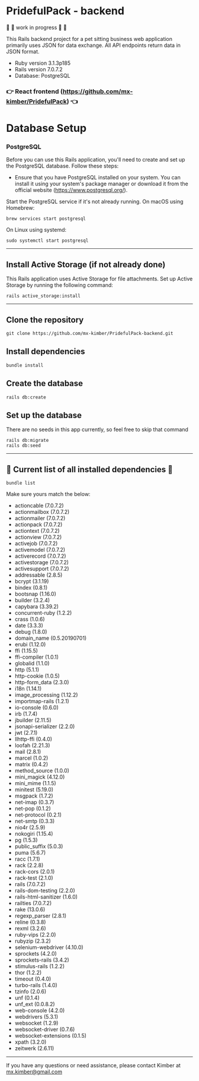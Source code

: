 # PridefulPack - backend


🚧 🚨 work in progress 🚧 🚨

This Rails backend project for a pet sitting business web application primarily uses JSON for data exchange. All API endpoints return data in JSON format.  

- Ruby version 3.1.3p185
- Rails version 7.0.7.2
- Database: PostgreSQL

### 👉 React frontend (https://github.com/mx-kimber/PridefulPack) 👈

# Database Setup

### PostgreSQL

Before you can use this Rails application, you'll need to create and set up the PostgreSQL database. Follow these steps:

* Ensure that you have PostgreSQL installed on your system. You can install it using your system's package manager or download it from the official website (https://www.postgresql.org/).

Start the PostgreSQL service if it's not already running.
On macOS using Homebrew:

```
brew services start postgresql
```
On Linux using systemd:
```
sudo systemctl start postgresql
```

---

## Install Active Storage (if not already done)
This Rails application uses Active Storage for file attachments. 
Set up Active Storage by running the following command:
```
rails active_storage:install
```
---
## Clone the repository
```
git clone https://github.com/mx-kimber/PridefulPack-backend.git
```
## Install dependencies 
```
bundle install
```
## Create the database
```
rails db:create
```

## Set up the database
There are no seeds in this app currently, so feel free to skip that command
```
rails db:migrate
rails db:seed 
```
---
## 💎 Current list of all installed dependencies 💎
```
bundle list
```
Make sure yours match the below:

  * actioncable (7.0.7.2)
  * actionmailbox (7.0.7.2)
  * actionmailer (7.0.7.2)
  * actionpack (7.0.7.2)
  * actiontext (7.0.7.2)
  * actionview (7.0.7.2)
  * activejob (7.0.7.2)
  * activemodel (7.0.7.2)
  * activerecord (7.0.7.2)
  * activestorage (7.0.7.2)
  * activesupport (7.0.7.2)
  * addressable (2.8.5)
  * bcrypt (3.1.19)
  * bindex (0.8.1)
  * bootsnap (1.16.0)
  * builder (3.2.4)
  * capybara (3.39.2)
  * concurrent-ruby (1.2.2)
  * crass (1.0.6)
  * date (3.3.3)
  * debug (1.8.0)
  * domain_name (0.5.20190701)
  * erubi (1.12.0)
  * ffi (1.15.5)
  * ffi-compiler (1.0.1)
  * globalid (1.1.0)
  * http (5.1.1)
  * http-cookie (1.0.5)
  * http-form_data (2.3.0)
  * i18n (1.14.1)
  * image_processing (1.12.2)
  * importmap-rails (1.2.1)
  * io-console (0.6.0)
  * irb (1.7.4)
  * jbuilder (2.11.5)
  * jsonapi-serializer (2.2.0)
  * jwt (2.7.1)
  * llhttp-ffi (0.4.0)
  * loofah (2.21.3)
  * mail (2.8.1)
  * marcel (1.0.2)
  * matrix (0.4.2)
  * method_source (1.0.0)
  * mini_magick (4.12.0)
  * mini_mime (1.1.5)
  * minitest (5.19.0)
  * msgpack (1.7.2)
  * net-imap (0.3.7)
  * net-pop (0.1.2)
  * net-protocol (0.2.1)
  * net-smtp (0.3.3)
  * nio4r (2.5.9)
  * nokogiri (1.15.4)
  * pg (1.5.3)
  * public_suffix (5.0.3)
  * puma (5.6.7)
  * racc (1.7.1)
  * rack (2.2.8)
  * rack-cors (2.0.1)
  * rack-test (2.1.0)
  * rails (7.0.7.2)
  * rails-dom-testing (2.2.0)
  * rails-html-sanitizer (1.6.0)
  * railties (7.0.7.2)
  * rake (13.0.6)
  * regexp_parser (2.8.1)
  * reline (0.3.8)
  * rexml (3.2.6)
  * ruby-vips (2.2.0)
  * rubyzip (2.3.2)
  * selenium-webdriver (4.10.0)
  * sprockets (4.2.0)
  * sprockets-rails (3.4.2)
  * stimulus-rails (1.2.2)
  * thor (1.2.2)
  * timeout (0.4.0)
  * turbo-rails (1.4.0)
  * tzinfo (2.0.6)
  * unf (0.1.4)
  * unf_ext (0.0.8.2)
  * web-console (4.2.0)
  * webdrivers (5.3.1)
  * websocket (1.2.9)
  * websocket-driver (0.7.6)
  * websocket-extensions (0.1.5)
  * xpath (3.2.0)
  * zeitwerk (2.6.11)
---


If you have any questions or need assistance, please contact Kimber at mx.kimber@gmail.com

